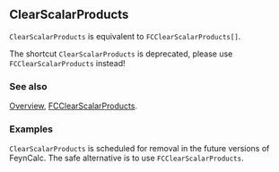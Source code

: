 ## ClearScalarProducts

`ClearScalarProducts` is equivalent to `FCClearScalarProducts[]`.

The shortcut `ClearScalarProducts` is deprecated, please use `FCClearScalarProducts` instead!

### See also

[Overview](Extra/FeynCalc.md), [FCClearScalarProducts](FCClearScalarProducts.md).

### Examples

`ClearScalarProducts` is scheduled for removal in the future versions of FeynCalc. The safe alternative is to use `FCClearScalarProducts`.